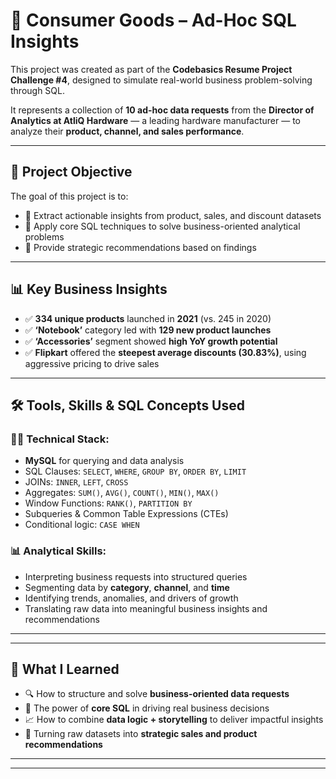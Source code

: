 # 🧠 Consumer Goods – Ad-Hoc SQL Insights

This project was created as part of the **Codebasics Resume Project Challenge #4**, designed to simulate real-world business problem-solving through SQL.

It represents a collection of **10 ad-hoc data requests** from the **Director of Analytics at AtliQ Hardware** — a leading hardware manufacturer — to analyze their **product, channel, and sales performance**.

---

## 🎯 Project Objective

The goal of this project is to:

- 📌 Extract actionable insights from product, sales, and discount datasets  
- 📌 Apply core SQL techniques to solve business-oriented analytical problems  
- 📌 Provide strategic recommendations based on findings  

---

## 📊 Key Business Insights

- ✅ **334 unique products** launched in **2021** (vs. 245 in 2020)  
- ✅ **‘Notebook’** category led with **129 new product launches**  
- ✅ **‘Accessories’** segment showed **high YoY growth potential**  
- ✅ **Flipkart** offered the **steepest average discounts (30.83%)**, using aggressive pricing to drive sales  

---

## 🛠️ Tools, Skills & SQL Concepts Used

### 🧑‍💻 Technical Stack:

- **MySQL** for querying and data analysis  
- SQL Clauses: `SELECT`, `WHERE`, `GROUP BY`, `ORDER BY`, `LIMIT`  
- JOINs: `INNER`, `LEFT`, `CROSS`  
- Aggregates: `SUM()`, `AVG()`, `COUNT()`, `MIN()`, `MAX()`  
- Window Functions: `RANK()`, `PARTITION BY`  
- Subqueries & Common Table Expressions (CTEs)  
- Conditional logic: `CASE WHEN`  

### 📊 Analytical Skills:

- Interpreting business requests into structured queries  
- Segmenting data by **category**, **channel**, and **time**  
- Identifying trends, anomalies, and drivers of growth  
- Translating raw data into meaningful business insights and recommendations  

---
---

## 🚀 What I Learned

- 🔍 How to structure and solve **business-oriented data requests**  
- 🧠 The power of **core SQL** in driving real business decisions  
- 📈 How to combine **data logic + storytelling** to deliver impactful insights  
- 🧩 Turning raw datasets into **strategic sales and product recommendations**  

---

---
